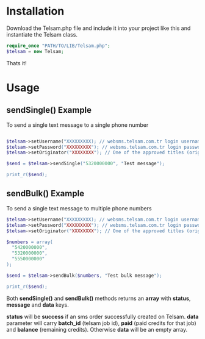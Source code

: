 # Installation

Download the Telsam.php file and include it into your project like this and instantiate the Telsam class.

```php
require_once "PATH/TO/LIB/Telsam.php";
$telsam = new Telsam;
```
Thats it!

# Usage
## sendSingle() Example
To send a single text message to a single phone number

```php

$telsam->setUsername("XXXXXXXXX); // websms.telsam.com.tr login username
$telsam->setPassword("XXXXXXXXX"); // websms.telsam.com.tr login password
$telsam->setOriginator("XXXXXXXX"); // One of the approved titles (originators)

$send = $telsam->sendSingle("5320000000", "Test message");

print_r($send);
```

## sendBulk() Example
To send a single text message to multiple phone numbers

```php
$telsam->setUsername("XXXXXXXXX); // websms.telsam.com.tr login username
$telsam->setPassword("XXXXXXXXX"); // websms.telsam.com.tr login password
$telsam->setOriginator("XXXXXXXX"); // One of the approved titles (originators)

$numbers = array(
  "5420000000",
  "5320000000",
  "5550000000"
);

$send = $telsam->sendBulk($numbers, "Test bulk message");

print_r($send);
```

Both **sendSingle()** and **sendBulk()** methods returns an **array** with **status**, **message** and **data** keys.

**status** will be **success** if an sms order successfully created on Telsam. **data** parameter will carry **batch_id** (telsam job id), **paid** (paid credits for that job) and **balance** (remaining credits). Otherwise **data** will be an empty array.

